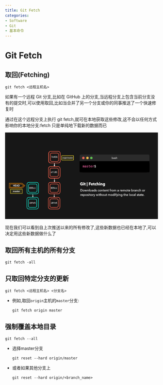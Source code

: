 ```yaml
---
title: Git Fetch
categories:
- Software
- Git
- 基本命令
---
```

# Git Fetch

## 取回(Fetching)

```shell
git fetch <远程主机名>
```

如果有一个远程 Git 分支,比如在 GitHub 上的分支,当远程分支上包含当前分支没有的提交时,可以使用取回,比如当合并了另一个分支或你的同事推送了一个快速修复时

通过在这个远程分支上执行 git fetch,就可在本地获取这些修改,这不会以任何方式影响你的本地分支:fetch 只是单纯地下载新的数据而已

![img](https://raw.githubusercontent.com/LuShan123888/Files/main/Pictures/2020-12-10-hVziLcuZmjHIS5D.gif)

现在我们可以看到自上次推送以来的所有修改了,这些新数据也已经在本地了,可以决定用这些新数据做什么了

## 取回所有主机的所有分支

```shell
git fetch -all
```

## 只取回特定分支的更新

```shell
git fetch <远程主机名> <分支名>
```

- 例如,取回`origin`主机的`master`分支:

    ```shell
    git fetch origin master
    ```

## 强制覆盖本地目录

```shell
git fetch --all
```

- 选择master分支

    ```shell
    git reset --hard origin/master
    ```

- 或者如果其他分支上

    ```shell
    git reset --hard origin/<branch_name>
    ```

